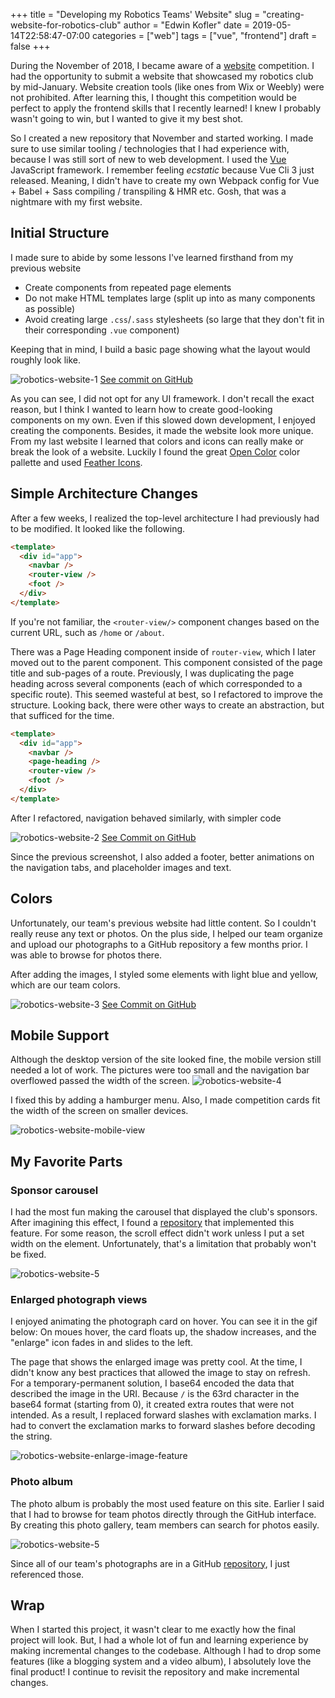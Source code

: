 +++
title = "Developing my Robotics Teams' Website"
slug = "creating-website-for-robotics-club"
author = "Edwin Kofler"
date = 2019-05-14T22:58:47-07:00
categories = ["web"]
tags = ["vue", "frontend"]
draft = false
+++

During the November of 2018, I became aware of a [website](https://challenges.robotevents.com/challenge/95) competition. I had the opportunity to submit a website that showcased my robotics club by mid-January. Website creation tools (like ones from Wix or Weebly) were not prohibited.  After learning this, I thought this competition would be perfect to apply the frontend skills that I recently learned! I knew I probably wasn't going to win, but I wanted to give it my best shot.

So I created a new repository that November and started working. I made sure to use similar tooling / technologies that I had experience with, because I was still sort of new to web development. I used the [Vue](https://vuejs.org) JavaScript framework. I remember feeling *ecstatic* because Vue Cli 3 just released. Meaning, I didn't have to create my own Webpack config for Vue + Babel + Sass compiling / transpiling & HMR etc. Gosh, that was a nightmare with my first website.

## Initial Structure

I made sure to abide by some lessons I've learned firsthand from my previous website

* Create components from repeated page elements
* Do not make HTML templates large (split up into as many components as possible)
* Avoid creating large `.css`/`.sass` stylesheets (so large that they don't fit in their corresponding `.vue` component)

Keeping that in mind, I build a basic page showing what the layout would roughly look like.

![robotics-website-1](/image/robotics-website/robotics-website-1.png)
[See commit on GitHub](https://github.com/eshsrobotics/WebsiteChallenge2019/commit/6be6748794d08b85783afcfad2da3a96a132b5f8)

As you can see, I did not opt for any UI framework. I don't recall the exact reason, but I think I wanted to learn how to create good-looking components on my own. Even if this slowed down development, I enjoyed creating the components. Besides, it made the website look more unique. From my last website I learned that colors and icons can really make or break the look of a website. Luckily I found the great [Open Color](https://yeun.github.io/open-color) color pallette and used [Feather Icons](https://feathericons.com).

## Simple Architecture Changes

After a few weeks, I realized the top-level architecture I had previously had to be modified. It looked like the following.

```html
<template>
  <div id="app">
    <navbar />
    <router-view />
    <foot />
  </div>
</template>
```

If you're not familiar, the `<router-view/>` component changes based on the current URL, such as `/home` or `/about`.

There was a Page Heading component inside of `router-view`, which I later moved out to the parent component. This component consisted of the page title and sub-pages of a route. Previously, I was duplicating the page heading across several components (each of which corresponded to a specific route). This seemed wasteful at best, so I refactored to improve the structure. Looking back, there were other ways to create an abstraction, but that sufficed for the time.

```html
<template>
  <div id="app">
    <navbar />
    <page-heading />
    <router-view />
    <foot />
  </div>
</template>
```

After I refactored, navigation behaved similarly, with simpler code

![robotics-website-2](/image/robotics-website/robotics-website-2.gif)
[See Commit on GitHub](https://github.com/eshsrobotics/WebsiteChallenge2019/commit/c231eee522374eb726cd54279bd5cf16c50be654)

Since the previous screenshot, I also added a footer, better animations on the navigation tabs, and placeholder images and text.

## Colors

Unfortunately, our team's previous website had little content. So I couldn't really reuse any text or photos. On the plus side, I helped our team organize and upload our photographs to a GitHub repository a few months prior. I was able to browse for photos there.

After adding the images, I styled some elements with light blue and yellow, which are our team colors.

![robotics-website-3](/image/robotics-website/robotics-website-3.png)
[See Commit on GitHub](https://github.com/eshsrobotics/WebsiteChallenge2019/commit/899ae599e5d6d8eeb98bee49f42d0938ccce4681)

## Mobile Support

Although the desktop version of the site looked fine, the mobile version still needed a lot of work. The pictures were too small and the navigation bar overflowed passed the width of the screen.
![robotics-website-4](/image/robotics-website/robotics-website-4.png)

I fixed this by adding a hamburger menu. Also, I made competition cards fit the width of the screen on smaller devices.

![robotics-website-mobile-view](/image/robotics-website/robotics-website-mobile.gif)

## My Favorite Parts

### Sponsor carousel

I had the most fun making the carousel that displayed the club's sponsors. After imagining this effect, I found a [repository](https://github.com/biigpongsatorn/vue-infinite-slide-bar) that implemented this feature. For some reason, the scroll effect didn't work unless I put a set width on the element. Unfortunately, that's a limitation that probably won't be fixed.

![robotics-website-5](/image/robotics-website/robotics-website-5.gif)

### Enlarged photograph views

I enjoyed animating the photograph card on hover. You can see it in   the gif below: On moues hover, the card floats up, the shadow increases, and the "enlarge" icon fades in and slides to the left.

The page that shows the enlarged image was pretty cool. At the time, I didn't know any best practices that allowed the image to stay on refresh. For a temporary-permanent solution, I base64 encoded the data that described the image in the URI. Because `/` is the 63rd character in the base64 format (starting from 0), it created extra routes that were not intended. As a result, I replaced forward slashes with exclamation marks. I had to convert the exclamation marks to forward slashes before decoding the string.

![robotics-website-enlarge-image-feature](/image/robotics-website/enlarge-image-feature.gif)

### Photo album

The photo album is probably the most used feature on this site. Earlier I said that I had to browse for team photos directly through the GitHub interface. By creating this photo gallery, team members can search for photos easily.

![robotics-website-5](/image/robotics-website/photo-album.png)

Since all of our team's photographs are in a GitHub [repository](https://gitub.com/eshsrobotics/database-photos), I just referenced those.

## Wrap

When I started this project, it wasn't clear to me exactly how the final project will look. But, I had a whole lot of fun and learning experience by making incremental changes to the codebase. Although I had to drop some features (like a blogging system and a video album), I absolutely love the final product! I continue to revisit the repository and make incremental changes.
